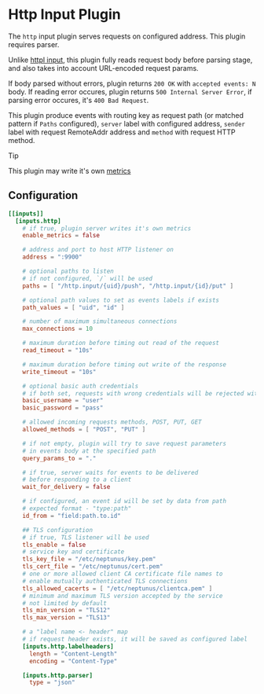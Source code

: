 # Http Input Plugin

The `http` input plugin serves requests on configured address. This plugin requires parser.

Unlike [httpl input](../httpl/), this plugin fully reads request body before parsing stage, and also takes into account URL-encoded request params.

If body parsed without errors, plugin returns `200 OK` with `accepted events: N` body. If reading error occures, plugin returns `500 Internal Server Error`, if parsing error occures, it's `400 Bad Request`.

This plugin produce events with routing key as request path (or matched pattern if `Paths` configured), `server` label with configured address, `sender` label with request RemoteAddr address and `method` with request HTTP method.

> [!TIP]  
> This plugin may write it's own [metrics](../../../docs/METRICS.md#http-server)

## Configuration
```toml
[[inputs]]
  [inputs.http]
    # if true, plugin server writes it's own metrics
    enable_metrics = false

    # address and port to host HTTP listener on
    address = ":9900"

    # optional paths to listen
    # if not configured, `/` will be used
    paths = [ "/http.input/{uid}/push", "/http.input/{id}/put" ]

    # optional path values to set as events labels if exists
    path_values = [ "uid", "id" ]

    # number of maximum simultaneous connections
    max_connections = 10

    # maximum duration before timing out read of the request
    read_timeout = "10s"

    # maximum duration before timing out write of the response
    write_timeout = "10s"

    # optional basic auth credentials
    # if both set, requests with wrong credentials will be rejected with `401 Unauthorized`
    basic_username = "user"
    basic_password = "pass"

    # allowed incoming requests methods, POST, PUT, GET
    allowed_methods = [ "POST", "PUT" ]

    # if not empty, plugin will try to save request parameters 
    # in events body at the specified path
    query_params_to = "."

    # if true, server waits for events to be delivered
    # before responding to a client
    wait_for_delivery = false

    # if configured, an event id will be set by data from path
    # expected format - "type:path"
    id_from = "field:path.to.id"

    ## TLS configuration
    # if true, TLS listener will be used
    tls_enable = false
    # service key and certificate
    tls_key_file = "/etc/neptunus/key.pem"
    tls_cert_file = "/etc/neptunus/cert.pem"
    # one or more allowed client CA certificate file names to
    # enable mutually authenticated TLS connections
    tls_allowed_cacerts = [ "/etc/neptunus/clientca.pem" ]
    # minimum and maximum TLS version accepted by the service
    # not limited by default
    tls_min_version = "TLS12"
    tls_max_version = "TLS13"

    # a "label name <- header" map
    # if request header exists, it will be saved as configured label
    [inputs.http.labelheaders]
      length = "Content-Length"
      encoding = "Content-Type"

    [inputs.http.parser]
      type = "json"
```
